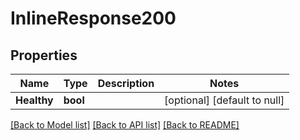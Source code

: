 # InlineResponse200

## Properties
Name | Type | Description | Notes
------------ | ------------- | ------------- | -------------
**Healthy** | **bool** |  | [optional] [default to null]

[[Back to Model list]](../README.md#documentation-for-models) [[Back to API list]](../README.md#documentation-for-api-endpoints) [[Back to README]](../README.md)


